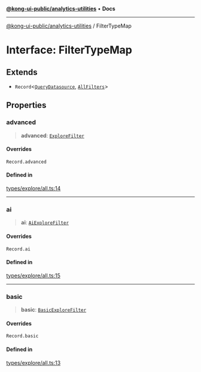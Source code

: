 [**@kong-ui-public/analytics-utilities**](../README.md) • **Docs**

***

[@kong-ui-public/analytics-utilities](../README.md) / FilterTypeMap

# Interface: FilterTypeMap

## Extends

- `Record`\<[`QueryDatasource`](../type-aliases/QueryDatasource.md), [`AllFilters`](../type-aliases/AllFilters.md)\>

## Properties

### advanced

> **advanced**: [`ExploreFilter`](ExploreFilter.md)

#### Overrides

`Record.advanced`

#### Defined in

[types/explore/all.ts:14](https://github.com/Kong/public-ui-components/blob/main/packages/analytics/analytics-utilities/src/types/explore/all.ts#L14)

***

### ai

> **ai**: [`AiExploreFilter`](AiExploreFilter.md)

#### Overrides

`Record.ai`

#### Defined in

[types/explore/all.ts:15](https://github.com/Kong/public-ui-components/blob/main/packages/analytics/analytics-utilities/src/types/explore/all.ts#L15)

***

### basic

> **basic**: [`BasicExploreFilter`](BasicExploreFilter.md)

#### Overrides

`Record.basic`

#### Defined in

[types/explore/all.ts:13](https://github.com/Kong/public-ui-components/blob/main/packages/analytics/analytics-utilities/src/types/explore/all.ts#L13)
